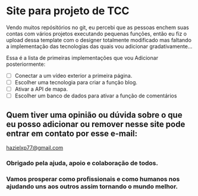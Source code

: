 # Site para projeto de TCC

  Vendo muitos repósitórios no git, eu percebi que as pessoas enchem suas contas com vários projetos
executando pequenas funções, então eu fiz o upload dessa template com o designer totalmente modificado
mas faltando a implementação das tecnologias das quais vou adicionar gradativamente...

Essa é a lista de primeiras implementações que vou Adicionar posteriormente:

- [ ] Conectar a um vídeo exterior a primeira página.
- [ ] Escolher uma tecnologia para criar a função blog.
- [ ] Ativar a API de mapa.
- [ ] Escolher um banco de dados para ativar a função de comentários

## Quem tiver uma opinião ou dúvida sobre o que eu posso adicionar ou remover nesse site pode entrar em contato por esse e-mail:

hazielxp77@gmail.com

### Obrigado pela ajuda, apoio e colaboração de todos.
### Vamos prosperar como profissionais e como humanos nos ajudando uns aos outros assim tornando o mundo melhor.
